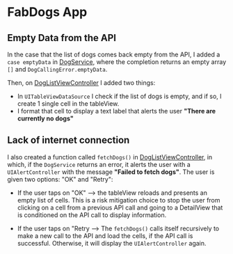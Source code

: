 # FabDogs App

## Empty Data from the API
In the case that the list of dogs comes back empty from the API, I added a `case emptyData` in [DogService](https://github.com/MPCS-51039/ios-project-magabrielaa/blob/testing-and-alerts/FabDogs/FabDogs/Data/DogService.swift), where the completion returns an empty array `[]` and `DogCallingError.emptyData`.

Then, on [DogListViewController](https://github.com/MPCS-51039/ios-project-magabrielaa/blob/testing-and-alerts/FabDogs/FabDogs/Controllers/DogListViewController.swift) I added two things:

- In `UITableViewDataSource` I check if the list of dogs is empty, and if so, I create 1 single cell in the tableView.
- I format that cell to display a text label that alerts the user **"There are currently no dogs"**

## Lack of internet connection
I also created a function called `fetchDogs()` in [DogListViewController](https://github.com/MPCS-51039/ios-project-magabrielaa/blob/testing-and-alerts/FabDogs/FabDogs/Controllers/DogListViewController.swift), in which, if the `DogService` returns an error, it alerts the user with a `UIAlertController` with the message **"Failed to fetch dogs"**. The user is given two options: "OK" and "Retry":

- If the user taps on "OK" --> the tableView reloads and presents an empty list of cells. This is a risk mitigation choice to stop the user from clicking on a cell from a previous API call and going to a DetailView that is conditioned on the API call to display information.

- If the user taps on "Retry --> The `fetchDogs()` calls itself recursively to make a new call to the API and load the cells, if the API call is successful. Otherwise, it will display the `UIAlertController` again. 